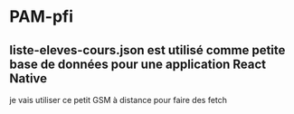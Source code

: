 # PAM-pfi
## liste-eleves-cours.json est utilisé comme petite base de données pour une application React Native 
 je vais utiliser ce petit GSM à distance pour faire des fetch
